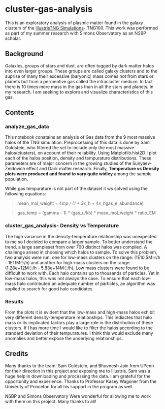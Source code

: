 # cluster-gas-analysis
This is an exploratory analysis of plasmic matter found in the galaxy clusters of the [IllustrisTNG Simulations](https://www.tng-project.org)- TNG100.
This work was performed as part of my summer research with Simons Observatory as an NSBP scholar. 


## Background
Galaxies, groups of stars and dust, are often tugged by dark matter halos into even larger groups. These groups are called galaxy clusters and to the suprise of many their excessive (baryonic) mass comes not from stars or planets but from a permeative gas called the intracluster medium. In fact there is 10 times more mass in the gas than in all the stars and planets. In my research, I am seeking to explore and visualize characteristics of this gas.

## Contents
### analyze_gas_data
This notebook conatains an analysis of Gas data from the 9 most massive halos of the TNG simulation. Preprocessing of this data is done by Sam Goldstein, who filtered the set to include only the most massive halos(clusters), on account of their reliability. Using Matplotlib.hist2D I plot each of the halos position, density and tempurature distributions. These parameters are of major concern in the growing studies of the Sunyaev-Zeldovich effect and Dark matter research.
Finally, **Temperature vs Density plots were produced and found to vary quite widley** among the sample population.

While gas tempurature is not part of the dataset it ws solved using the following equations:

> mean_mol_weight = 4*mp  / (1 + 3*x_h + 4*x_h*gas_e_abundance) 

> gas_temp = (gamma - 1) * (gas_u/kb) * mean_mol_weight * ratio_EM

### cluster_gas_analysis- Density vs Temperature 
The high variance in the density-temperature relationship was unexpected to me so I decided to compare a larger sample. To better understand the trend, a large sampleset from over 700 distinct halos was compiled. A challenge arised in choosing which halos to sample. To solve this problem, two analysis were run: one for low-mass clusters on the range: (1E10.5M☉/h - 1E11M☉/h) and another for high-mass clusters on the range: (1.28e+12M☉/h - 5.83e+14M☉/h). Low mass clusters were found to be difficult to work with. Each halo contains up to thousands of particles. Yet in low-mass halos, this was not always the case. To ensure that each low-mass halo contributed an adequate number of particles, an algorithm was applied to search for good halo candidates. 

### Results
From the plots it is evident that the low-mass and high-mass halos exhibit very different density-temperature relationships. This indiactes that halo mass or its implicated factors play a large role in the distribution of these clusters. If I has more time I would like to filter the halos according to the standard deviation of their tempuratures. I think this would exclude many anomalies and better expose the underlying relationships.

## Credits
Many thanks to the team: Sam Goldstein, and Bhuvnesh Jain from UPenn for their direction in this project and exposing me to Illustris. Sam was a huge help in downloading and processing the data. I am grateful for the opportunity and experience.
Thanks to Professor Kasey Wagoner from the Univerity of Princeton for all his support in the program as well.


NSBP and Simons Observatory Were wonderful for allowing me to work with them on this project. Many thanks to all!
